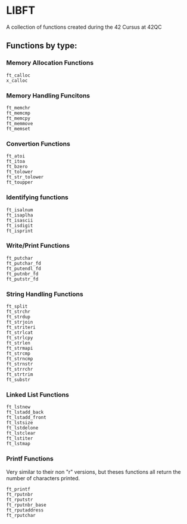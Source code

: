 # LIBFT

A collection of functions created during the 42 Cursus at 42QC

## Functions by type: 

### Memory Allocation Functions
	ft_calloc
	x_calloc
### Memory Handling Funcitons
	ft_memchr
	ft_memcmp
	ft_memcpy
	ft_memmove
	ft_memset
### Convertion Functions
	ft_atoi
	ft_itoa
	ft_bzero
	ft_tolower
	ft_str_tolower
	ft_toupper
### Identifying functions
	ft_isalnum
	ft_isaplha
	ft_isascii
	ft_isdigit
	ft_isprint
### Write/Print Functions
	ft_putchar
	ft_putchar_fd
	ft_putendl_fd
	ft_putnbr_fd
	ft_putstr_fd
### String Handling Functions
	ft_split
	ft_strchr
	ft_strdup
	ft_strjoin
	ft_striteri
	ft_strlcat
	ft_strlcpy
	ft_strlen
	ft_strmapi
	ft_strcmp
	ft_strncmp
	ft_strnstr
	ft_strrchr
	ft_strtrim
	ft_substr
### Linked List Functions
	ft_lstnew
	ft_lstadd_back
	ft_lstadd_front
	ft_lstsize
	ft_lstdelone
	ft_lstclear
	ft_lstiter
	ft_lstmap
### Printf Functions
Very similar to their non "r" versions, but theses functions all return the number of characters printed.

	ft_printf
	ft_rputnbr
	ft_rputstr
	ft_rputnbr_base
	ft_rputaddress
	ft_rputchar
